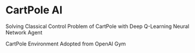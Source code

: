 # CartPole AI

Solving Classical Control Problem of CartPole with Deep Q-Learning Neural Network Agent

CartPole Environment Adopted from OpenAI Gym
